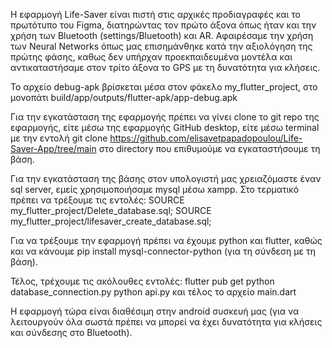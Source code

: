 Η εφαρμογή Life-Saver είναι πιστή στις αρχικές προδιαγραφές και το πρωτότυπο του Figma, διατηρώντας τον πρώτο άξονα όπως ήταν και την χρήση των Bluetooth (settings/Bluetooth) και AR.
Αφαιρέσαμε την χρήση των Neural Networks όπως μας επισημάνθηκε κατά την αξιολόγηση της πρώτης φάσης, καθως δεν υπήρχαν προεκπαιδευμένα μοντέλα και αντικαταστήσαμε στον τρίτο άξονα το GPS με τη δυνατότητα για κλήσεις. 

Το αρχείο debug-apk βρίσκεται μέσα στον φάκελο my_flutter_project, στο μονοπάτι build/app/outputs/flutter-apk/app-debug.apk

Για την εγκατάσταση της εφαρμογής πρέπει να γίνει clone το git repo της εφαρμογής, είτε μέσω της εφαρμογής GitHub desktop, είτε μέσω terminal με την εντολή
git clone https://github.com/elisavetpapadopoulou/Life-Saver-App/tree/main
στο directory που επιθυμούμε να εγκαταστήσουμε τη βάση.

Για την εγκατάσταση της βάσης στον υπολογιστή μας χρειαζόμαστε έναν 
sql server, εμείς χρησιμοποιήσαμε mysql μέσω xampp. Στο τερματικό πρέπει να τρέξουμε τις εντολές:
SOURCE my_flutter_project/Delete_database.sql;
SOURCE my_flutter_project/lifesaver_create_database.sql;

Για να τρέξουμε την εφαρμογή πρέπει να έχουμε python και flutter, καθώς και να κάνουμε pip install mysql-connector-python (για τη σύνδεση με τη βάση).

Τέλος, τρέχουμε τις ακόλουθες εντολές:
flutter pub get 
python database_connection.py
python api.py 
και τέλος το αρχείο main.dart

H εφαρμογή τώρα είναι διαθέσιμη στην android συσκευή μας (για να λειτουργούν όλα σωστά πρέπει να μπορεί να έχει δυνατότητα για κλήσεις και σύνδεσης στο Βluetooth).
